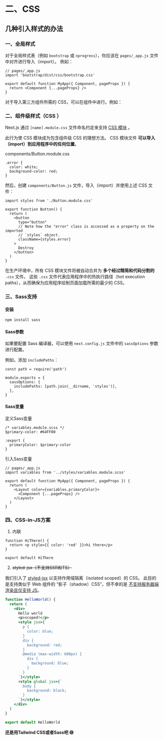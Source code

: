# 二、CSS

## 几种引入样式的办法

### 一、全局样式

对于全局样式表（例如 `bootstrap` 或 `nprogress`），你应该在 `pages/_app.js` 文件中对齐进行导入（import）。 例如：

```tsx
// pages/_app.js
import 'bootstrap/dist/css/bootstrap.css'

export default function MyApp({ Component, pageProps }) {
  return <Component {...pageProps} />
}
```

对于导入第三方组件所需的 CSS，可以在组件中进行。例如：

### 二、组件级样式（CSS ）

Next.js 通过 `[name].module.css` 文件命名约定来支持 [CSS 模块](https://github.com/css-modules/css-modules) 。

此行为使 CSS 模块成为包含组件级 CSS 的理想方法。 CSS 模块文件 **可以导入（import）到应用程序中的任何位置**。

components/Button.module.css

```
.error {
  color: white;
  background-color: red;
}
```

然后，创建 `components/Button.js` 文件，导入（import）并使用上述 CSS 文件：

```tsx
import styles from './Button.module.css'

export function Button() {
  return (
    <button
      type="button"
      // Note how the "error" class is accessed as a property on the imported
      // `styles` object.
      className={styles.error}
    >
      Destroy
    </button>
  )
}
```

在生产环境中，所有 CSS 模块文件将被自动合并为 **多个经过精简和代码分割的** `.css` 文件。 这些 `.css` 文件代表应用程序中的热执行路径（hot execution paths），从而确保为应用程序绘制页面加载所需的最少的 CSS。

### 三、Sass支持

#### 安装

```bash
npm install sass
```

#### Sass参数

如果要配置 Sass 编译器，可以使用 `next.config.js` 文件中的 `sassOptions` 参数进行配置。

例如，添加 `includePaths`：

```
const path = require('path')

module.exports = {
  sassOptions: {
    includePaths: [path.join(__dirname, 'styles')],
  },
}
```

#### Sass变量

定义Sass变量

```
/* variables.module.scss */
$primary-color: #64FF00

:export {
  primaryColor: $primary-color
}
```

引入Sass变量

```
// pages/_app.js
import variables from '../styles/variables.module.scss'

export default function MyApp({ Component, pageProps }) {
  return (
    <Layout color={variables.primaryColor}>
      <Component {...pageProps} />
    </Layout>
  )
}
```

### 四、CSS-in-JS方案

1. 内联

```
function HiThere() {
  return <p style={{ color: 'red' }}>hi there</p>
}

export default HiThere
```

2. ~~styled-jsx（不支持SSR和TS）~~

我们引入了 [styled-jsx](https://github.com/vercel/styled-jsx) 以支持作用域隔离（isolated scoped）的 CSS。 此目的是支持类似于 Web 组件的 “影子（shadow）CSS”，但不幸的是 [不支持服务器端渲染且仅支持 JS](https://github.com/w3c/webcomponents/issues/71)。

```jsx
function HelloWorld() {
  return (
    <div>
      Hello world
      <p>scoped!</p>
      <style jsx>{`
        p {
          color: blue;
        }
        div {
          background: red;
        }
        @media (max-width: 600px) {
          div {
            background: blue;
          }
        }
      `}</style>
      <style global jsx>{`
        body {
          background: black;
        }
      `}</style>
    </div>
  )
}

export default HelloWorld
```

**还是用Tailwind CSS或者Sass吧 😄**

